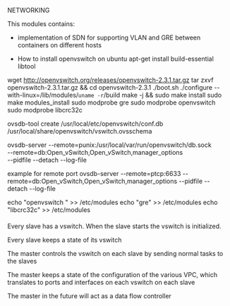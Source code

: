 NETWORKING

This modules contains:
- implementation of SDN for supporting VLAN and GRE between containers on different hosts


- How to install openvswitch on ubuntu
apt-get install build-essential libtool

wget http://openvswitch.org/releases/openvswitch-2.3.1.tar.gz
tar zxvf openvswitch-2.3.1.tar.gz && cd openvswitch-2.3.1
./boot.sh
./configure --with-linux=/lib/modules/`uname -r`/build
make -j && sudo make install
sudo make modules_install
sudo modprobe gre
sudo modprobe openvswitch
sudo modprobe libcrc32c


ovsdb-tool create /usr/local/etc/openvswitch/conf.db /usr/local/share/openvswitch/vswitch.ovsschema

ovsdb-server --remote=punix:/usr/local/var/run/openvswitch/db.sock \
--remote=db:Open_vSwitch,Open_vSwitch,manager_options \
--pidfile --detach --log-file

example for remote port
ovsdb-server --remote=ptcp:6633 --remote=db:Open_vSwitch,Open_vSwitch,manager_options --pidfile --detach --log-file

echo "openvswitch " >> /etc/modules
echo "gre" >> /etc/modules
echo "libcrc32c" >> /etc/modules

####
Every slave has a vswitch. When the slave starts the vswitch is initialized.

Every slave keeps a state of its vswitch

The master controls the vswitch on each slave by sending normal tasks to the slaves

The master keeps a state of the configuration of the various VPC, which translates to ports and interfaces on each vswitch on each slave

The master in the future will act as a data flow controller